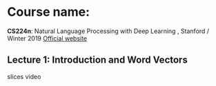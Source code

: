 # Course name:  
**CS224n**: Natural Language Processing with Deep Learning , Stanford / Winter 2019
[Official website](http://web.stanford.edu/class/cs224n/)

## Lecture 1: Introduction and Word Vectors
slices
video


